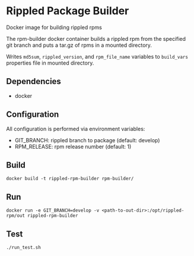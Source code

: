 # Rippled Package Builder

Docker image for building rippled rpms

The rpm-builder docker container builds a rippled rpm from the specified git branch and puts a tar.gz of rpms in a mounted directory.

Writes `md5sum`, `rippled_version`, and `rpm_file_name` variables to `build_vars` properties file in mounted directory.

## Dependencies

- docker

## Configuration

All configuration is performed via environment variables:

- GIT_BRANCH:  rippled branch to package (default: develop)
- RPM_RELEASE: rpm release number        (default: 1)

## Build

```
docker build -t rippled-rpm-builder rpm-builder/
```

## Run

```
docker run -e GIT_BRANCH=develop -v <path-to-out-dir>:/opt/rippled-rpm/out rippled-rpm-builder
```

## Test

```
./run_test.sh
```
